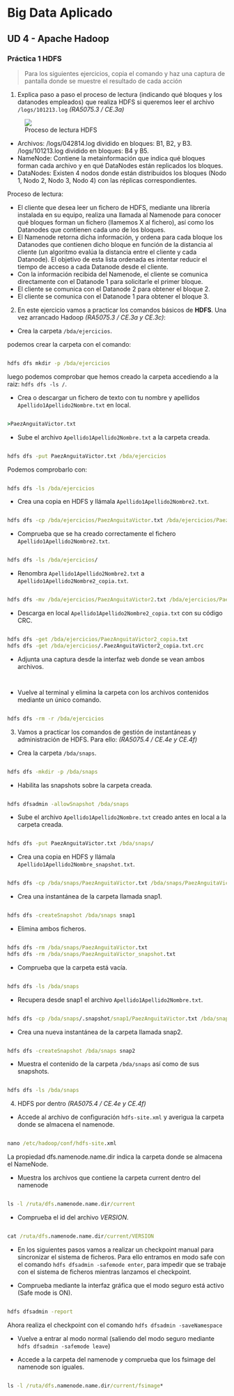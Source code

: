 # Big Data Aplicado
## UD 4 - Apache Hadoop
### Práctica 1 HDFS

> Para los siguientes ejercicios, copia el comando y haz una captura de pantalla donde se muestre el resultado de cada acción

1. Explica paso a paso el proceso de lectura (indicando qué bloques y los datanodes empleados) que realiza HDFS si queremos leer el archivo `/logs/101213.log`  _(RA5075.3 / CE.3a)_ 

<figure style="align: center;">
    <img src="img/UD4_LecturaHDFS_ejercicio.png">
    <figcaption>Proceso de lectura HDFS</figcaption>
</figure>

- Archivos:
/logs/042814.log dividido en bloques: B1, B2, y B3.
/logs/101213.log dividido en bloques: B4 y B5.
- NameNode:
Contiene la metainformación que indica qué bloques forman cada archivo y en qué DataNodes están replicados los bloques.
- DataNodes:
Existen 4 nodos donde están distribuidos los bloques (Nodo 1, Nodo 2, Nodo 3, Nodo 4) con las réplicas correspondientes.

Proceso de lectura:
- El cliente que desea leer un fichero de HDFS, mediante una librería instalada en su equipo, realiza una llamada al Namenode para conocer qué bloques forman un fichero (llamemos X al fichero), así como los Datanodes que contienen cada uno de los bloques.
- El Namenode retorna dicha información, y ordena para cada bloque los Datanodes que contienen dicho bloque en función de la distancia al cliente (un algoritmo evalúa la distancia entre el cliente y cada Datanode). El objetivo de esta lista ordenada es intentar reducir el tiempo de acceso a cada Datanode desde el cliente.
- Con la información recibida del Namenode, el cliente se comunica directamente con el Datanode 1 para solicitarle el primer bloque.
- El cliente se comunica con el Datanode 2 para obtener el bloque 2.
- El cliente se comunica con el Datanode 1 para obtener el bloque 3.

2. En este ejercicio vamos a practicar los comandos básicos de **HDFS**. Una vez arrancado Hadoop _(RA5075.3 / CE.3a y CE.3c)_:
- Crea la carpeta `/bda/ejercicios`.

podemos crear la carpeta con el comando:

```cmd

hdfs dfs mkdir -p /bda/ejercicios

```
luego podemos comprobar que hemos creado la carpeta accediendo a la raiz: ``` hdfs dfs -ls / ```.
- Crea o descargar un fichero de texto con tu nombre y apellidos `Apellido1Apellido2Nombre.txt` en local.

``` cmd

>PaezAnguitaVictor.txt 

```

- Sube el archivo `Apellido1Apellido2Nombre.txt` a la carpeta creada.

```cmd

hdfs dfs -put PaezAnguitaVictor.txt /bda/ejercicios

```
Podemos comprobarlo con:
```cmd

hdfs dfs -ls /bda/ejercicios

```

- Crea una copia en HDFS y llámala `Apellido1Apellido2Nombre2.txt`.

```cmd

hdfs dfs -cp /bda/ejercicios/PaezAnguitaVictor.txt /bda/ejercicios/PaezAnguitaVictor2.txt

```

- Comprueba que se ha creado correctamente el fichero `Apellido1Apellido2Nombre2.txt`.

```cmd

hdfs dfs -ls /bda/ejercicios/

```

- Renombra `Apellido1Apellido2Nombre2.txt` a `Apellido1Apellido2Nombre2_copia.txt`.

```cmd

hdfs dfs -mv /bda/ejercicios/PaezAnguitaVictor2.txt /bda/ejercicios/PaezAnguitaVictor2_copia.txt

```

- Descarga en local `Apellido1Apellido2Nombre2_copia.txt` con su código CRC.

```cmd

hdfs dfs -get /bda/ejercicios/PaezAnguitaVictor2_copia.txt
hdfs dfs -get /bda/ejercicios/.PaezAnguitaVictor2_copia.txt.crc

```

- Adjunta una captura desde la interfaz web donde se vean ambos archivos.

```cmd



```

- Vuelve al terminal y elimina la carpeta con los archivos contenidos mediante un único comando.

```cmd

hdfs dfs -rm -r /bda/ejercicios

```

3. Vamos a practicar los comandos de gestión de instantáneas y administración de HDFS. Para ello: _(RA5075.4 / CE.4e y CE.4f)_
- Crea la carpeta `/bda/snaps`.

```cmd

hdfs dfs -mkdir -p /bda/snaps

```

- Habilita las snapshots sobre la carpeta creada.

```cmd

hdfs dfsadmin -allowSnapshot /bda/snaps

```

- Sube el archivo `Apellido1Apellido2Nombre.txt` creado antes en local a la carpeta creada.

```cmd

hdfs dfs -put PaezAnguitaVictor.txt /bda/snaps/
```

- Crea una copia en HDFS y llámala `Apellido1Apellido2Nombre_snapshot.txt`.

```cmd

hdfs dfs -cp /bda/snaps/PaezAnguitaVictor.txt /bda/snaps/PaezAnguitaVictor_snapshot.txt

```

- Crea una instantánea de la carpeta llamada snap1.

```cmd

hdfs dfs -createSnapshot /bda/snaps snap1

```

- Elimina ambos ficheros.

```cmd

hdfs dfs -rm /bda/snaps/PaezAnguitaVictor.txt
hdfs dfs -rm /bda/snaps/PaezAnguitaVictor_snapshot.txt

```

- Comprueba que la carpeta está vacía.

```cmd

hdfs dfs -ls /bda/snaps

```

- Recupera desde snap1 el archivo `Apellido1Apellido2Nombre.txt`.

```cmd

hdfs dfs -cp /bda/snaps/.snapshot/snap1/PaezAnguitaVictor.txt /bda/snaps/

```

- Crea una nueva instantánea de la carpeta llamada snap2.

```cmd

hdfs dfs -createSnapshot /bda/snaps snap2

```

- Muestra el contenido de la carpeta `/bda/snaps` así como de sus snapshots.

```cmd

hdfs dfs -ls /bda/snaps

```

4. HDFS por dentro _(RA5075.4 / CE.4e y CE.4f)_
- Accede al archivo de configuración `hdfs-site.xml` y averigua la carpeta donde se almacena el namenode.

```cmd

nano /etc/hadoop/conf/hdfs-site.xml

```
La propiedad dfs.namenode.name.dir indica la carpeta donde se almacena el NameNode.

- Muestra los archivos que contiene la carpeta current dentro del namenode

```cmd

ls -l /ruta/dfs.namenode.name.dir/current

```

- Comprueba el id del archivo _VERSION_.

```cmd

cat /ruta/dfs.namenode.name.dir/current/VERSION

```

- En los siguientes pasos vamos a realizar un checkpoint manual para sincronizar el sistema de ficheros. Para ello entramos en modo safe con el comando `hdfs dfsadmin -safemode enter`, para impedir que se trabaje con el sistema de ficheros mientras lanzamos el checkpoint.

- Comprueba mediante la interfaz gráfica que el modo seguro está activo (Safe mode is ON).

```cmd

hdfs dfsadmin -report

```

Ahora realiza el checkpoint con el comando `hdfs dfsadmin -saveNamespace`

- Vuelve a entrar al modo normal (saliendo del modo seguro mediante `hdfs dfsadmin -safemode leave`)

- Accede a la carpeta del namenode y comprueba que los fsimage del namenode son iguales.

```cmd

ls -l /ruta/dfs.namenode.name.dir/current/fsimage*

```
